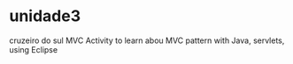 # unidade3
cruzeiro do sul MVC
Activity to learn abou MVC pattern with Java, servlets, using Eclipse

